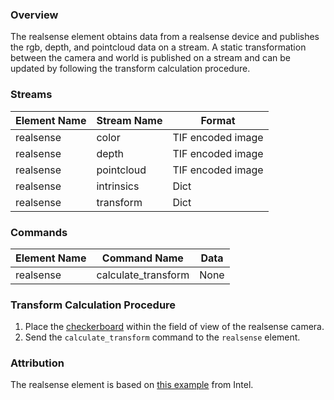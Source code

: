 ### Overview
The realsense element obtains data from a realsense device and publishes the rgb, depth, and pointcloud data on a stream.
A static transformation between the camera and world is published on a stream and can be updated by following the transform calculation procedure.

### Streams
| Element Name | Stream Name            | Format            |
| ------------ | ---------------------- | ----------------- |
| realsense    | color                  | TIF encoded image |
| realsense    | depth                  | TIF encoded image |
| realsense    | pointcloud             | TIF encoded image |
| realsense    | intrinsics             | Dict              |
| realsense    | transform              | Dict              |

### Commands
| Element Name | Command Name           | Data |
| ------------ | ---------------------- | ---- |
| realsense    | calculate_transform    | None |


### Transform Calculation Procedure
1. Place the [checkerboard](https://raw.githubusercontent.com/elementary-robotics/element-realsense/master/data/checkerboard.png?token=AHgfVAAEjyS03qR-Gb_E2a8Q39t65juDks5b7J0ywA%3D%3D) within the field of view of the realsense camera.
2. Send the `calculate_transform` command to the `realsense` element.


### Attribution
The realsense element is based on [this example](https://github.com/IntelRealSense/librealsense/blob/master/wrappers/python/examples/align-depth2color.py) from Intel.
